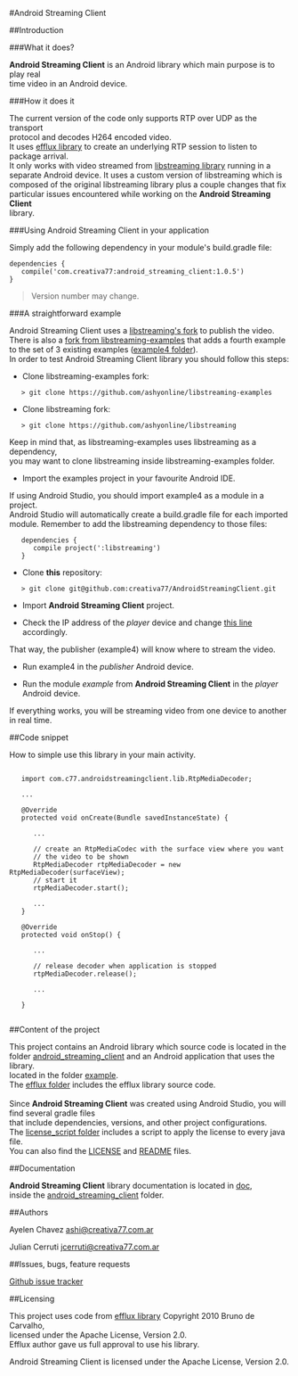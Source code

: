 #Android Streaming Client

##Introduction

###What it does?

**Android Streaming Client** is an Android library which main purpose is to play real <br>
time video in an Android device. <br>

###How it does it

The current version of the code only supports RTP over UDP as the transport <br>
protocol and decodes H264 encoded video. <br>
It uses [efflux library](https://github.com/brunodecarvalho/efflux) to create an underlying RTP session to listen to <br>
package arrival. <br>
It only works with video streamed from [libstreaming library](https://github.com/fyhertz/libstreaming) running in a <br>
separate Android device. It uses a custom version of libstreaming which is <br>
composed of the original libstreaming library plus a couple changes that fix <br>
particular issues encountered while working on the **Android Streaming Client** <br>
library.<br>

###Using Android Streaming Client in your application

Simply add the following dependency in your module's build.gradle file:
```
dependencies {
   compile('com.creativa77:android_streaming_client:1.0.5')
}
```
> Version number may change.

###A straightforward example

Android Streaming Client uses a [libstreaming's fork](https://github.com/ashyonline/libstreaming) to publish the video. <br>
There is also a [fork from libstreaming-examples](https://github.com/ashyonline/libstreaming-examples) that adds a fourth example <br>
to the set of 3 existing examples ([example4 folder](https://github.com/ashyonline/libstreaming-examples/tree/master/example4)). <br>
In order to test Android Streaming Client library you should follow this steps:


* Clone libstreaming-examples fork:
```
   > git clone https://github.com/ashyonline/libstreaming-examples
```

* Clone libstreaming fork:
```
   > git clone https://github.com/ashyonline/libstreaming
```

Keep in mind that, as libstreaming-examples uses libstreaming as a dependency, <br>
you may want to clone libstreaming inside libstreaming-examples folder.<br>

* Import the examples project in your favourite Android IDE.

If using Android Studio, you should import example4 as a module in a project. <br>
Android Studio will automatically create a build.gradle file for each imported <br>
module. Remember to add the libstreaming dependency to those files:<br>

```
   dependencies {
      compile project(':libstreaming')
   }
```

* Clone **this** repository:
```
   > git clone git@github.com:creativa77/AndroidStreamingClient.git
```

* Import **Android Streaming Client** project.

* Check the IP address of the *player* device and change [this line](https://github.com/ashyonline/libstreaming-examples/blob/master/example4/src/net/majorkernelpanic/example4/MainActivity.java#L25) accordingly. <br>

That way, the publisher (example4) will know where to stream the video.

* Run example4 in the *publisher* Android device.

* Run the module *example* from **Android Streaming Client** in the *player* <br>
Android device.

If everything works, you will be streaming video from one device to another <br>
in real time.

##Code snippet

How to simple use this library in your main activity.

```

   import com.c77.androidstreamingclient.lib.RtpMediaDecoder;
   
   ... 
   
   @Override
   protected void onCreate(Bundle savedInstanceState) {

      ...
   
      // create an RtpMediaCodec with the surface view where you want 
      // the video to be shown
      RtpMediaDecoder rtpMediaDecoder = new RtpMediaDecoder(surfaceView);   
      // start it
      rtpMediaDecoder.start();
      
      ...
   }
   
   @Override
   protected void onStop() {
      
      ...
      
      // release decoder when application is stopped
      rtpMediaDecoder.release();
      
      ...
      
   }
   
```

##Content of the project

This project contains an Android library which source code is located in the <br>
folder [android_streaming_client](AndroidStreamingClient/tree/master/android_streaming_client) and an Android application that uses the library. <br>
located in the folder [example](AndroidStreamingClient/tree/master/example).<br>
The [efflux folder](AndroidStreamingClient/tree/master/efflux) includes the efflux library source code. <br><br>
Since **Android Streaming Client** was created using Android Studio, you will find several gradle files <br>
that include dependencies, versions, and other project configurations.<br>
The [license_script folder](https://github.com/creativa77/AndroidStreamingClient/tree/master/license_script) includes a script to apply the license to every java <br>
file.<br>
You can also find the [LICENSE](https://github.com/creativa77/AndroidStreamingClient/blob/master/LICENCE) and [README](https://github.com/creativa77/AndroidStreamingClient/blob/master/README.md) files.<br>

##Documentation

**Android Streaming Client** library documentation is located in [doc](https://github.com/creativa77/AndroidStreamingClient/tree/master/android_streaming_client/doc), <br>
inside the [android_streaming_client](AndroidStreamingClient/tree/master/android_streaming_client) folder.

##Authors

Ayelen Chavez <ashi@creativa77.com.ar>

Julian Cerruti <jcerruti@creativa77.com.ar>

##Issues, bugs, feature requests

[Github issue tracker](https://github.com/creativa77/AndroidStreamingClient/issues/new)

##Licensing

This project uses code from [efflux library](https://github.com/brunodecarvalho/efflux) Copyright 2010 Bruno de Carvalho, <br>
licensed under the Apache License, Version 2.0.<br>
Efflux author gave us full approval to use his library. <br>

Android Streaming Client is licensed under the Apache License, Version 2.0.
